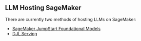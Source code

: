 ## LLM Hosting SageMaker

There are currently two methods of hosting LLMs on SageMaker:
- [SageMaker JumpStart Foundational Models](https://aws.amazon.com/sagemaker/jumpstart/getting-started/)
- [DJL Serving](https://github.com/deepjavalibrary/djl-serving/tree/master)
